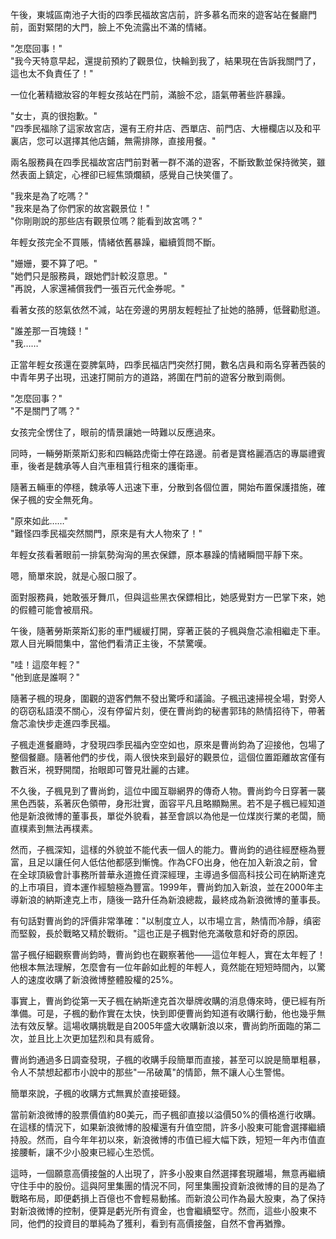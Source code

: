 午後，東城區南池子大街的四季民福故宮店前，許多慕名而來的遊客站在餐廳門前，面對緊閉的大門，臉上不免流露出不滿的情緒。

"怎麼回事！"  
"我今天特意早起，還提前預約了觀景位，快輪到我了，結果現在告訴我關門了，這也太不負責任了！"

一位化著精緻妝容的年輕女孩站在門前，滿臉不忿，語氣帶著些許暴躁。

"女士，真的很抱歉。"  
"四季民福除了這家故宮店，還有王府井店、西單店、前門店、大栅欄店以及和平裏店，您可以選擇其他店鋪，無需排隊，直接用餐。"

兩名服務員在四季民福故宮店門前對著一群不滿的遊客，不斷致歉並保持微笑，雖然表面上鎮定，心裡卻已經焦頭爛額，感覺自己快笑僵了。

"我來是為了吃嗎？"  
"我來是為了你們家的故宮觀景位！"  
"你剛剛說的那些店有觀景位嗎？能看到故宮嗎？"

年輕女孩完全不買賬，情緒依舊暴躁，繼續質問不斷。

"姗姗，要不算了吧。"  
"她們只是服務員，跟她們計較沒意思。"  
"再說，人家還補償我們一張百元代金券呢。"

看著女孩的怒氣依然不減，站在旁邊的男朋友輕輕扯了扯她的胳膊，低聲勸慰道。

"誰差那一百塊錢！"  
"我……"

正當年輕女孩還在耍脾氣時，四季民福店門突然打開，數名店員和兩名穿著西裝的中青年男子出現，迅速打開前方的道路，將圍在門前的遊客分散到兩側。

"怎麼回事？"  
"不是關門了嗎？"

女孩完全愣住了，眼前的情景讓她一時難以反應過來。

同時，一輛勞斯萊斯幻影和四輛路虎衛士停在路邊。前者是寶格麗酒店的專屬禮賓車，後者是魏承等人自汽車租賃行租來的護衛車。

隨著五輛車的停穩，魏承等人迅速下車，分散到各個位置，開始布置保護措施，確保子楓的安全無死角。

"原來如此……"  
"難怪四季民福突然關門，原來是有大人物來了！"

年輕女孩看著眼前一排氣勢洶洶的黑衣保鏢，原本暴躁的情緒瞬間平靜下來。

嗯，簡單來說，就是心服口服了。

面對服務員，她敢張牙舞爪，但與這些黑衣保鏢相比，她感覺對方一巴掌下來，她的假體可能會被扇飛。

午後，隨著勞斯萊斯幻影的車門緩緩打開，穿著正裝的子楓與詹芯渝相繼走下車。眾人目光瞬間集中，當他們看清正主後，不禁驚嘆。

"哇！這麼年輕？"  
"他到底是誰啊？"  

隨著子楓的現身，圍觀的遊客們無不發出驚呼和議論。子楓迅速掃視全場，對旁人的窃窃私語漠不關心，沒有停留片刻，便在曹尚鈞的秘書郭玮的熱情招待下，帶著詹芯渝快步走進四季民福。

子楓走進餐廳時，才發現四季民福內空空如也，原來是曹尚鈞為了迎接他，包場了整個餐廳。隨著他們的步伐，兩人很快來到最好的觀景位，這個位置距離故宮僅有數百米，視野開闊，抬眼即可瞥見壯麗的古建。

不久後，子楓見到了曹尚鈞，這位中國互聯網界的傳奇人物。曹尚鈞今日穿著一襲黑色西裝，系著灰色領帶，身形壯實，面容平凡且略顯黝黑。若不是子楓已經知道他是新浪微博的董事長，單從外貌看，甚至會誤以為他是一位煤炭行業的老闆，簡直樸素到無法再樸素。

然而，子楓深知，這樣的外貌並不能代表一個人的能力。曹尚鈞的過往經歷極為豐富，且足以讓任何人低估他都感到慚愧。作為CFO出身，他在加入新浪之前，曾在全球頂級會計事務所普華永道擔任資深經理，主導過多個高科技公司在納斯達克的上市項目，資本運作經驗極為豐富。1999年，曹尚鈞加入新浪，並在2000年主導新浪的納斯達克上市，隨後一路升任為新浪總裁，最終成為新浪微博的董事長。

有句話對曹尚鈞的評價非常準確："以制度立人，以市場立言，熱情而冷靜，缜密而堅毅，長於戰略又精於戰術。"這也正是子楓對他充滿敬意和好奇的原因。

當子楓仔細觀察曹尚鈞時，曹尚鈞也在觀察著他——這位年輕人，實在太年輕了！他根本無法理解，怎麼會有一位年齡如此輕的年輕人，竟然能在短短時間內，以驚人的速度收購了新浪微博整體股權的25%。

事實上，曹尚鈞從第一天子楓在納斯達克首次舉牌收購的消息傳來時，便已經有所準備。可是，子楓的動作實在太快，快到即便曹尚鈞知道有收購行動，他也幾乎無法有效反擊。這場收購挑戰是自2005年盛大收購新浪以來，曹尚鈞所面臨的第二次，並且比上次更加猛烈和具有威脅。

曹尚鈞通過多日調查發現，子楓的收購手段簡單而直接，甚至可以說是簡單粗暴，令人不禁想起都市小說中的那些"一吊破萬"的情節，無不讓人心生警惕。

簡單來說，子楓的收購方式無異於直接砸錢。

當前新浪微博的股票價值約80美元，而子楓卻直接以溢價50%的價格進行收購。在這樣的情況下，如果新浪微博的股權還有升值空間，許多小股東可能會選擇繼續持股。然而，自今年年初以來，新浪微博的市值已經大幅下跌，短短一年內市值直接腰斬，讓不少小股東已經心生恐慌。

這時，一個願意高價接盤的人出現了，許多小股東自然選擇套現離場，無意再繼續守住手中的股份。這與阿里集團的情況不同，阿里集團投資新浪微博的目的是為了戰略布局，即便虧損上百億也不會輕易動搖。而新浪公司作為最大股東，為了保持對新浪微博的控制，便算是虧光所有資金，也會繼續堅守。然而，這些小股東不同，他們的投資目的單純為了獲利，看到有高價接盤，自然不會再猶豫。